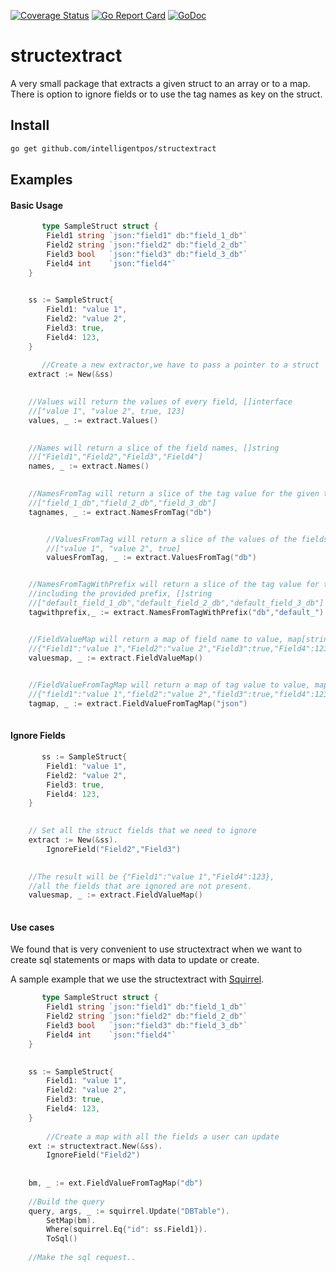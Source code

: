 [![Coverage Status](https://coveralls.io/repos/github/intelligentpos/structextract/badge.svg?branch=master&t=461ETo)](https://coveralls.io/github/intelligentpos/structextract?branch=master)
[![Go Report Card](https://goreportcard.com/badge/github.com/intelligentpos/structextract)](https://goreportcard.com/report/github.com/intelligentpos/structextract)
[![GoDoc](https://godoc.org/github.com/intelligentpos/structextract?status.svg)](https://godoc.org/github.com/intelligentpos/structextract)

# structextract
A very small package that extracts a given struct to an array or to a map.
There is option to ignore fields or to use the tag names as key on the struct.

## Install

```bash
go get github.com/intelligentpos/structextract
```

## Examples 

#### Basic Usage
```go
       type SampleStruct struct {
		Field1 string `json:"field1" db:"field_1_db"`
		Field2 string `json:"field2" db:"field_2_db"`
		Field3 bool   `json:"field3" db:"field_3_db"`
		Field4 int    `json:"field4"`
	}
	

	ss := SampleStruct{
		Field1: "value 1",
		Field2: "value 2",
		Field3: true,
		Field4: 123,
	}
	
       //Create a new extractor,we have to pass a pointer to a struct
	extract := New(&ss)
	

	//Values will return the values of every field, []interface
	//["value 1", "value 2", true, 123]
	values, _ := extract.Values()
	

	//Names will return a slice of the field names, []string
	//["Field1","Field2","Field3","Field4"]
	names, _ := extract.Names()
	

	//NamesFromTag will return a slice of the tag value for the given tag, []string
	//["field_1_db","field_2_db","field_3_db"]
	tagnames, _ := extract.NamesFromTag("db")


        //ValuesFromTag will return a slice of the values of the fields with the give tag
        //["value 1", "value 2", true]
        valuesFromTag, _ := extract.ValuesFromTag("db")


	//NamesFromTagWithPrefix will return a slice of the tag value for the given tag
	//including the provided prefix, []string
	//["default_field_1_db","default_field_2_db","default_field_3_db"]
	tagwithprefix,_ := extract.NamesFromTagWithPrefix("db","default_")


	//FieldValueMap will return a map of field name to value, map[string]interface{}
	//{"Field1":"value 1","Field2":"value 2","Field3":true,"Field4":123}
	valuesmap, _ := extract.FieldValueMap()
	

	//FieldValueFromTagMap will return a map of tag value to value, map[string]interface{}
	//{"field1":"value 1","field2":"value 2","field3":true,"field4":123}
	tagmap, _ := extract.FieldValueFromTagMap("json")
	
```
#### Ignore Fields
```go
       ss := SampleStruct{
		Field1: "value 1",
		Field2: "value 2",
		Field3: true,
		Field4: 123,
	}
	

	// Set all the struct fields that we need to ignore
	extract := New(&ss).
		IgnoreField("Field2","Field3")

	
	//The result will be {"Field1":"value 1","Field4":123},
	//all the fields that are ignored are not present.
	valuesmap, _ := extract.FieldValueMap()
	
```

#### Use cases

We found that is very convenient to use structextract when we want to create sql statements 
or maps with data to update or create.

A sample example that we use the structextract with [Squirrel](https://github.com/Masterminds/squirrel).

```go
       type SampleStruct struct {
		Field1 string `json:"field1" db:"field_1_db"`
		Field2 string `json:"field2" db:"field_2_db"`
		Field3 bool   `json:"field3" db:"field_3_db"`
		Field4 int    `json:"field4"`
	}
	

	ss := SampleStruct{
		Field1: "value 1",
		Field2: "value 2",
		Field3: true,
		Field4: 123,
	}        
        
        //Create a map with all the fields a user can update 
	ext := structextract.New(&ss).
		IgnoreField("Field2")
		
    
	bm, _ := ext.FieldValueFromTagMap("db")
	
	//Build the query
	query, args, _ := squirrel.Update("DBTable").
		SetMap(bm).
		Where(squirrel.Eq{"id": ss.Field1}).
		ToSql()
		
	//Make the sql request..	
```

